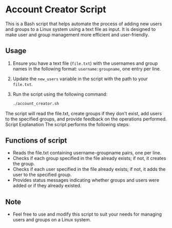 # Account Creator Script

This is a Bash script that helps automate the process of adding new users and groups to a Linux system using a text file as input. It is designed to make user and group management more efficient and user-friendly.

## Usage

1. Ensure you have a text file (`file.txt`) with the usernames and group names in the following format: `username:groupname`, one entry per line.

2. Update the `new_users` variable in the script with the path to your `file.txt`.

3. Run the script using the following command:

   ```bash
   ./account_creator.sh  
   
The script will read the file.txt, create groups if they don't exist, add users to the specified groups, and provide feedback on the operations performed.
Script Explanation
The script performs the following steps:

## Functions of script  

- Reads the file.txt containing username-groupname pairs, one per line.
- Checks if each group specified in the file already exists; if not, it creates the group.
- Checks if each user specified in the file already exists; if not, it adds the user to the specified group.
- Provides status messages indicating whether groups and users were added or if they already existed.

## Note  
- Feel free to use and modify this script to suit your needs for managing users and groups on a Linux system.
